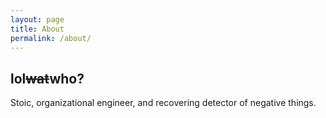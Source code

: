 ```yaml
---
layout: page
title: About
permalink: /about/
---
```


## lol~~wat~~who?
Stoic, organizational engineer, and recovering detector of negative things.

